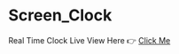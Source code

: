 # Screen_Clock
Real Time Clock
Live View Here 👉
[Click Me](https://deepangshi.github.io/Screen_Clock/)
